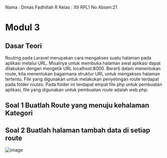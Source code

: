 Nama : Dimas Fadhillah R
Kelas : XII RPL1
No Absen:21

# Modul 3

## Dasar Teori
Routing pada Laravel merupakan cara mengakses suatu halaman pada aplikasi melalui URL.
Misalnya untuk membuka halaman awal aplikasi dapat dilakukan dengan mengetik URL
localhost:8000. Berarti dalam menentukan route, kita menentukan bagaimana struktur URL untuk
mengakses halaman tertentu. File yang digunakan untuk melakukan penyetingan route terdapat pada
folder routes. Pada folder ini terdapat empat file php untuk pembuatan aplikasi, file yang digunakan
untuk pembuatan route adalah web.php.

## Soal 1 Buatlah Route yang menuju kehalaman Kategori
## Soal 2 Buatlah halaman tambah data di setiap route

![image](https://user-images.githubusercontent.com/109930422/182088555-103b32e7-765b-4497-b090-d5c074250074.png)
